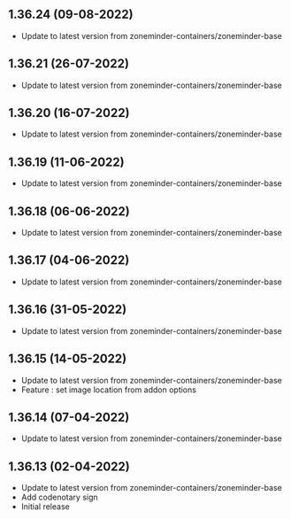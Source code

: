 
## 1.36.24 (09-08-2022)
- Update to latest version from zoneminder-containers/zoneminder-base

## 1.36.21 (26-07-2022)
- Update to latest version from zoneminder-containers/zoneminder-base

## 1.36.20 (16-07-2022)
- Update to latest version from zoneminder-containers/zoneminder-base

## 1.36.19 (11-06-2022)
- Update to latest version from zoneminder-containers/zoneminder-base

## 1.36.18 (06-06-2022)
- Update to latest version from zoneminder-containers/zoneminder-base

## 1.36.17 (04-06-2022)
- Update to latest version from zoneminder-containers/zoneminder-base

## 1.36.16 (31-05-2022)
- Update to latest version from zoneminder-containers/zoneminder-base

## 1.36.15 (14-05-2022)
- Update to latest version from zoneminder-containers/zoneminder-base
- Feature : set image location from addon options

## 1.36.14 (07-04-2022)
- Update to latest version from zoneminder-containers/zoneminder-base

## 1.36.13 (02-04-2022)
- Update to latest version from zoneminder-containers/zoneminder-base
- Add codenotary sign
- Initial release
